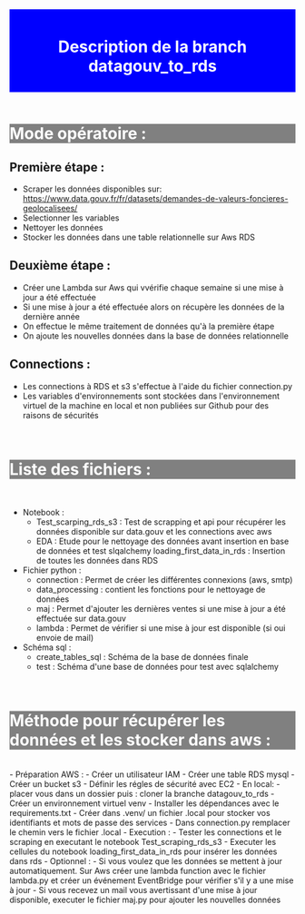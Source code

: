 <div style="text-align:center; background-color:blue; padding:10px;">
  <h1 style="color:white;">Description de la branch datagouv_to_rds</h1>
</div>
<br>

<div style="text-align:left; background-color:gray; padding:0px;">
  <h1 style="color:white;">Mode opératoire :</h1>
</div>

## Première étape :
- Scraper les données disponibles sur:  
https://www.data.gouv.fr/fr/datasets/demandes-de-valeurs-foncieres-geolocalisees/
- Selectionner les variables 
- Nettoyer les données
- Stocker les données dans une table relationnelle sur Aws RDS

## Deuxième étape :
- Créer une Lambda sur Aws qui vvérifie chaque semaine si une mise à jour a été effectuée
- Si une mise à jour a été effectuée alors on récupère les données de la dernière année
- On effectue le même traitement de données qu'à la première étape
- On ajoute les nouvelles données dans la base de données relationnelle

## Connections :
- Les connections à RDS et s3 s'effectue à l'aide du fichier connection.py
- Les variables d'environnements sont stockées dans l'environnement virtuel de la machine 
en local et non publiées sur Github pour des raisons de sécurités

<br>
<div style="text-align:left; background-color:gray; padding:0px;">
  <h1 style="color:white;">Liste des fichiers :</h1>
</div>
<br>

- Notebook :
    - Test_scarping_rds_s3 : Test de scrapping et api pour récupérer les données disponible sur data.gouv 
        et les connections avec aws
    - EDA : Etude pour le nettoyage des données avant insertion en base de données et test slqalchemy
    loading_first_data_in_rds : Insertion de toutes les données dans RDS
- Fichier python :
    - connection :  Permet de créer les différentes connexions (aws, smtp)
    - data_processing : contient les fonctions pour le nettoyage de données
    - maj : Permet d'ajouter les dernières ventes si une mise à jour a été effectuée sur data.gouv
    - lambda : Permet de vérifier si une mise à jour est disponible (si oui envoie de mail) 
- Schéma sql :
    - create_tables_sql : Schéma de la base de données finale
    - test : Schéma d'une base de données pour test avec sqlalchemy


<br>
<div style="text-align:left; background-color:gray; padding:0px;">
  <h1 style="color:white;">Méthode pour récupérer les données et les stocker dans aws :</h1>
</div>
<br>
- Préparation AWS :
    - Créer un utilisateur IAM
    - Créer une table RDS mysql
    - Créer un bucket s3
    - Définir les régles de sécurité avec EC2
- En local:
    - placer vous dans un dossier puis : cloner la branche datagouv_to_rds
    - Créer un environnement virtuel venv
    - Installer les dépendances avec le requirements.txt
    - Créer dans .venv/ un fichier .local pour stocker vos identifiants et mots de passe des services
    - Dans connection.py remplacer le chemin vers le fichier .local
- Execution :
    - Tester les connections et le scraping en executant le notebook Test_scraping_rds_s3
    - Executer les cellules du notebook loading_first_data_in_rds pour insérer les données dans rds
- Optionnel :
    - Si vous voulez que les données se mettent à jour automatiquement. 
    Sur Aws créer une lambda function avec le fichier lambda.py et 
    créer un événement EventBridge pour vérifier s'il y a une mise à jour
    - Si vous recevez un mail vous avertissant d'une mise à jour disponible, executer le fichier maj.py pour ajouter les nouvelles données

    

